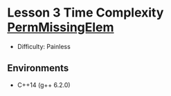 # Lesson 3 Time Complexity [PermMissingElem](https://app.codility.com/programmers/lessons/3-time_complexity/perm_missing_elem/)

- Difficulty: Painless

## Environments

- C++14 (g++ 6.2.0)
